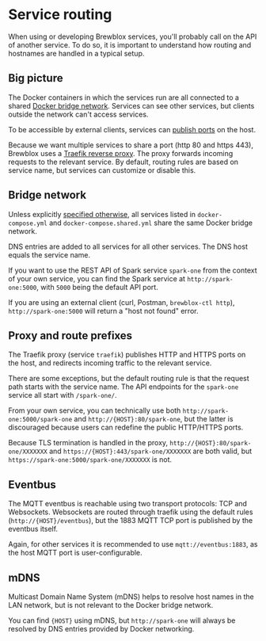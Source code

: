 # Service routing

When using or developing Brewblox services, you'll probably call on the API of another service.
To do so, it is important to understand how routing and hostnames are handled in a typical setup.

## Big picture

The Docker containers in which the services run are all connected to a shared [Docker bridge network](https://docs.docker.com/network/bridge/).
Services can see other services, but clients outside the network can't access services.

To be accessible by external clients, services can [publish ports](https://docs.docker.com/compose/compose-file/compose-file-v3/#ports) on the host.

Because we want multiple services to share a port (http 80 and https 443), Brewblox uses a [Traefik reverse proxy](https://doc.traefik.io/traefik/).
The proxy forwards incoming requests to the relevant service. By default, routing rules are based on service name, but services can customize or disable this.

## Bridge network

Unless explicitly [specified otherwise](https://docs.docker.com/network/host/), all services listed in `docker-compose.yml` and `docker-compose.shared.yml` share the same Docker bridge network.

DNS entries are added to all services for all other services. The DNS host equals the service name.

If you want to use the REST API of Spark service `spark-one` from the context of your own service, you can find the Spark service at `http://spark-one:5000`, with `5000` being the default API port.

If you are using an external client (curl, Postman, `brewblox-ctl http`), `http://spark-one:5000` will return a "host not found" error.

## Proxy and route prefixes

The Traefik proxy (service `traefik`) publishes HTTP and HTTPS ports on the host, and redirects incoming traffic to the relevant service.

There are some exceptions, but the default routing rule is that the request path starts with the service name.
The API endpoints for the `spark-one` service all start with `/spark-one/`.

From your own service, you can technically use both `http://spark-one:5000/spark-one` and `http://{HOST}:80/spark-one`, but the latter is discouraged because users can redefine the public HTTP/HTTPS ports.

Because TLS termination is handled in the proxy, `http://{HOST}:80/spark-one/XXXXXXX` and `https://{HOST}:443/spark-one/XXXXXXX` are both valid, but `https://spark-one:5000/spark-one/XXXXXXX` is not.

## Eventbus

The MQTT eventbus is reachable using two transport protocols: TCP and Websockets.
Websockets are routed through traefik using the default rules (`http://{HOST}/eventbus`), but the 1883 MQTT TCP port is published by the eventbus itself.

Again, for other services it is recommended to use `mqtt://eventbus:1883`, as the host MQTT port is user-configurable.

## mDNS

Multicast Domain Name System (mDNS) helps to resolve host names in the LAN network, but is not relevant to the Docker bridge network.

You can find `{HOST}` using mDNS, but `http://spark-one` will always be resolved by DNS entries provided by Docker networking.
